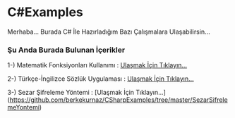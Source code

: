 # C#Examples

Merhaba...
Burada C# İle Hazırladığım Bazı Çalışmalara Ulaşabilirsin...

### Şu Anda Burada Bulunan İçerikler

1-) Matematik Fonksiyonları Kullanımı : [Ulaşmak İçin Tıklayın...](https://github.com/berkekurnaz/CSharpExamples/tree/master/MatematikFonksiyonlar%C4%B1Denemeler)

2-) Türkçe-İngilizce Sözlük Uygulaması : [Ulaşmak İçin Tıklayın...](https://github.com/berkekurnaz/CSharpExamples/tree/master/SozlukUygulamasi)

3-) Sezar Şifreleme Yöntemi : [Ulaşmak İçin Tıklayın...]
(https://github.com/berkekurnaz/CSharpExamples/tree/master/SezarSifrelemeYontemi)

